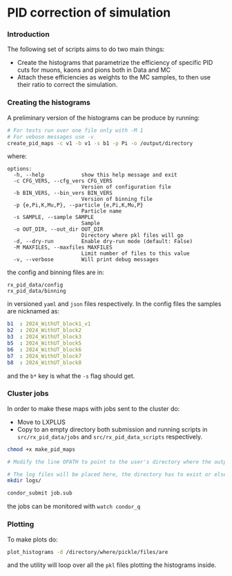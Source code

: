 PID correction of simulation
===

### Introduction

The following set of scripts aims to do two main things:
- Create the histograms that parametrize the efficiency of specific PID cuts for muons, kaons and pions both in Data and MC
- Attach these efficiencies as weights to the MC samples, to then use their ratio to correct the simulation.

### Creating the histograms

A preliminary version of the histograms can be produce by running:

```bash
# For tests run over one file only with -M 1
# For vebose messages use -v
create_pid_maps -c v1 -b v1 -s b1 -p Pi -o /output/directory
```

where:

```
options:
  -h, --help            show this help message and exit
  -c CFG_VERS, --cfg_vers CFG_VERS
                        Version of configuration file
  -b BIN_VERS, --bin_vers BIN_VERS
                        Version of binning file
  -p {e,Pi,K,Mu,P}, --particle {e,Pi,K,Mu,P}
                        Particle name
  -s SAMPLE, --sample SAMPLE
                        Sample
  -o OUT_DIR, --out_dir OUT_DIR
                        Directory where pkl files will go
  -d, --dry-run         Enable dry-run mode (default: False)
  -M MAXFILES, --maxfiles MAXFILES
                        Limit number of files to this value
  -v, --verbose         Will print debug messages
```

the config and binning files are in:

```
rx_pid_data/config
rx_pid_data/binning
```

in versioned `yaml` and `json` files respectively.
In the config files the samples are nicknamed as:

```yaml
b1  : 2024_WithUT_block1_v1
b2  : 2024_WithUT_block2
b3  : 2024_WithUT_block3
b5  : 2024_WithUT_block5
b6  : 2024_WithUT_block6
b7  : 2024_WithUT_block7
b8  : 2024_WithUT_block8
```

and the `b*` key is what the `-s` flag should get.

### Cluster jobs

In order to make these maps with jobs sent to the cluster do:

- Move to LXPLUS
- Copy to an empty directory both submission and running scripts in 
`src/rx_pid_data/jobs`
and
`src/rx_pid_data_scripts`
respectively.

```bash
chmod +x make_pid_maps

# Modify the line OPATH to point to the user's directory where the outputs will go

# The log files will be placed here, the directory has to exist or else the jobs will be held
mkdir logs/

condor_submit job.sub
```

the jobs can be monitored with `watch condor_q`

### Plotting

To make plots do:

```bash
plot_histograms -d /directory/where/pickle/files/are
```

and the utility will loop over all the `pkl` files plotting the histograms inside.
